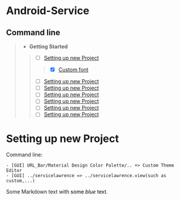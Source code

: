 # Android-Service
## Command line
> - **Getting Started**
>> - [ ] [Setting up new Project](#setting-up-new-project)
>>> - [x] [Custom font](#custom-font)
>> - [ ] [Setting up new Project](#setting-up-new-project)
>> - [ ] [Setting up new Project](#setting-up-new-project)
>> - [ ] [Setting up new Project](#setting-up-new-project)
>> - [ ] [Setting up new Project](#setting-up-new-project)
>> - [ ] [Setting up new Project](#setting-up-new-project)
>> - [ ] [Setting up new Project](#setting-up-new-project)
    
# Setting up new Project
Command line: 

    - [GUI] URL_Bar/Material Design Color Palette/.. +> Custom Theme Editor
    - [GUI] ../servicelawrence => ../servicelawrence.view(such as custom,...)
    

<p>Some Markdown text with <span style="color:#000000">some <em>blue</em> text</span>.</p>
